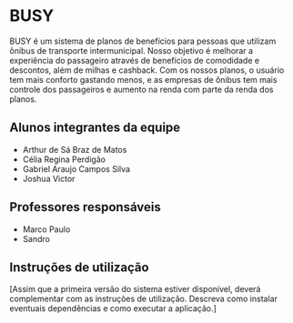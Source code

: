 # BUSY

BUSY é um sistema de planos de benefícios para pessoas que utilizam ônibus de transporte intermunicipal. Nosso objetivo é melhorar a experiência do passageiro através de benefícios
de comodidade e descontos, além de milhas e cashback. Com os nossos planos, o usuário tem mais conforto gastando menos, e as empresas de ônibus tem mais controle dos passageiros e 
aumento na renda com parte da renda dos planos.

## Alunos integrantes da equipe

* Arthur de Sá Braz de Matos
* Célia Regina Perdigão
* Gabriel Araujo Campos Silva
* Joshua Victor

## Professores responsáveis

* Marco Paulo
* Sandro

## Instruções de utilização

[Assim que a primeira versão do sistema estiver disponível, deverá complementar com as instruções de utilização. Descreva como instalar eventuais dependências e como executar a aplicação.]
